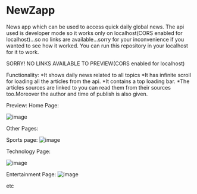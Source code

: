 # NewZapp
 News app which can be used to access quick daily global news.
 The api used is developer mode so it works only on localhost(CORS enabled for localhost)...so no links are available...sorry for your inconvenience if you wanted to see how it worked.
 You can run this repository in your localhost for it to work.


SORRY! NO LINKS AVAILABLE TO PREVIEW(CORS enabled for localhost)

Functionality:
*It shows daily news related to all topics
*It has infinite scroll for loading all the articles from the api.
*It contains a top loading bar.
*The articles sources are linked to you can read them from their sources too.Moreover the author and time of publish is also given.

Preview:
Home Page:

![image](https://user-images.githubusercontent.com/73239975/135234323-a85302e7-d999-4e8a-b851-3d273e7b46c9.png)


Other Pages:

Sports page:
![image](https://user-images.githubusercontent.com/73239975/135234446-a4e0dc31-6900-4a07-8a02-e7b65720d67e.png)

Technology Page:

![image](https://user-images.githubusercontent.com/73239975/135234567-e2636f4e-eeba-4707-bbef-32672b0b5ba0.png)

Entertainment Page:
![image](https://user-images.githubusercontent.com/73239975/135234707-13457637-5a6a-46f2-aa54-b6a8f98a86ff.png)

etc
